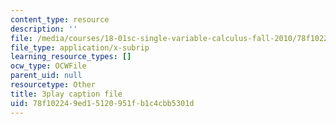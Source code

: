 ```yaml
---
content_type: resource
description: ''
file: /media/courses/18-01sc-single-variable-calculus-fall-2010/78f102249ed15120951fb1c4cbb5301d_hjZhPczMkL4.vtt
file_type: application/x-subrip
learning_resource_types: []
ocw_type: OCWFile
parent_uid: null
resourcetype: Other
title: 3play caption file
uid: 78f10224-9ed1-5120-951f-b1c4cbb5301d
---
```

